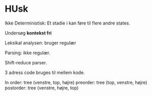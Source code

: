# HUsk

Ikke Deterministisk: Et stadie i kan føre til flere andre states.

Undersøg **kontekst fri**

Leksikal analysen: bruger regulær

Parsing: ikke regulær.

Shift-reduce parser.

3 adress code bruges til mellem kode.

In order: tree (venstre, top, højre)
preorder: tree (top, venstre, højre)
postorder: tree (venstre, højre, top)

